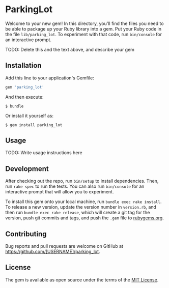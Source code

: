 # ParkingLot

Welcome to your new gem! In this directory, you'll find the files you need to be able to package up your Ruby library into a gem. Put your Ruby code in the file `lib/parking_lot`. To experiment with that code, run `bin/console` for an interactive prompt.

TODO: Delete this and the text above, and describe your gem

## Installation

Add this line to your application's Gemfile:

```ruby
gem 'parking_lot'
```

And then execute:

    $ bundle

Or install it yourself as:

    $ gem install parking_lot

## Usage

TODO: Write usage instructions here

## Development

After checking out the repo, run `bin/setup` to install dependencies. Then, run `rake spec` to run the tests. You can also run `bin/console` for an interactive prompt that will allow you to experiment.

To install this gem onto your local machine, run `bundle exec rake install`. To release a new version, update the version number in `version.rb`, and then run `bundle exec rake release`, which will create a git tag for the version, push git commits and tags, and push the `.gem` file to [rubygems.org](https://rubygems.org).

## Contributing

Bug reports and pull requests are welcome on GitHub at https://github.com/[USERNAME]/parking_lot.

## License

The gem is available as open source under the terms of the [MIT License](https://opensource.org/licenses/MIT).
